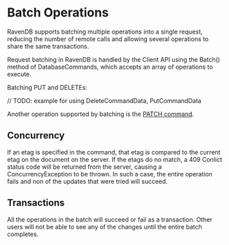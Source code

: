 # Batch Operations

RavenDB supports batching multiple operations into a single request, reducing the number of remote calls and allowing several operations to share the same transactions.

Request batching in RavenDB is handled by the Client API using the Batch() method of DatabaseCommands, which accepts an array of operations to execute.

Batching PUT and DELETEs:

// TODO: example for using DeleteCommandData, PutCommandData

Another operation supported by batching is the [PATCH command](../../partial-document-updates).

## Concurrency

If an etag is specified in the command, that etag is compared to the current etag on the document on the server. If the etags do no match, a 409 Conlict status code will be returned from the server, causing a ConcurrencyException to be thrown. In such a case, the entire operation fails and non of the updates that were tried will succeed.

## Transactions

All the operations in the batch will succeed or fail as a transaction. Other users will not be able to see any of the changes until the entire batch completes.